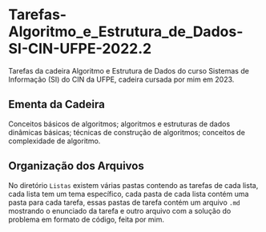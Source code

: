 # Tarefas-Algoritmo_e_Estrutura_de_Dados-SI-CIN-UFPE-2022.2

Tarefas da cadeira Algoritmo e Estrutura de Dados do curso Sistemas de Informação (SI) do CIN da UFPE, cadeira cursada por mim em 2023.

## Ementa da Cadeira

Conceitos básicos de algoritmos; algoritmos e estruturas de dados dinâmicas básicas; técnicas de construção de algoritmos; conceitos de complexidade de algoritmo.

## Organização dos Arquivos

No diretório `Listas` existem várias pastas contendo as tarefas de cada lista, cada lista tem um tema específico, cada pasta de cada lista contém uma pasta para cada tarefa, essas pastas de tarefa contém um arquivo `.md` mostrando o enunciado da tarefa e outro arquivo com a solução do problema em formato de código, feita por mim.

